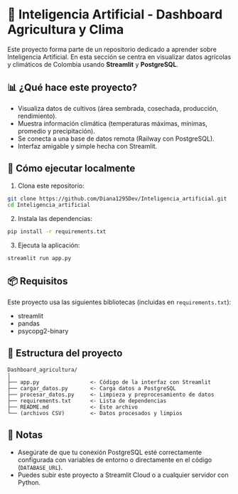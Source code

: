 # 🌱 Inteligencia Artificial - Dashboard Agricultura y Clima

Este proyecto forma parte de un repositorio dedicado a aprender sobre Inteligencia Artificial. En esta sección se centra en visualizar datos agrícolas y climáticos de Colombia usando **Streamlit** y **PostgreSQL**.

## 📊 ¿Qué hace este proyecto?

- Visualiza datos de cultivos (área sembrada, cosechada, producción, rendimiento).
- Muestra información climática (temperaturas máximas, mínimas, promedio y precipitación).
- Se conecta a una base de datos remota (Railway con PostgreSQL).
- Interfaz amigable y simple hecha con Streamlit.

## 🚀 Cómo ejecutar localmente

1. Clona este repositorio:

```bash
git clone https://github.com/Diana1295Dev/Inteligencia_artificial.git
cd Inteligencia_artificial
```

2. Instala las dependencias:

```bash
pip install -r requirements.txt
```

3. Ejecuta la aplicación:

```bash
streamlit run app.py
```

## 📦 Requisitos

Este proyecto usa las siguientes bibliotecas (incluidas en `requirements.txt`):

- streamlit  
- pandas  
- psycopg2-binary  

## 💄 Estructura del proyecto

```
Dashboard_agricultura/
│
├── app.py                <- Código de la interfaz con Streamlit
├── cargar_datos.py       <- Carga datos a PostgreSQL
├── procesar_datos.py     <- Limpieza y preprocesamiento de datos
├── requirements.txt      <- Lista de dependencias
├── README.md             <- Este archivo
└── (archivos CSV)        <- Datos procesados y limpios
```

## 📌 Notas

- Asegúrate de que tu conexión PostgreSQL esté correctamente configurada con variables de entorno o directamente en el código (`DATABASE_URL`).
- Puedes subir este proyecto a Streamlit Cloud o a cualquier servidor con Python.

